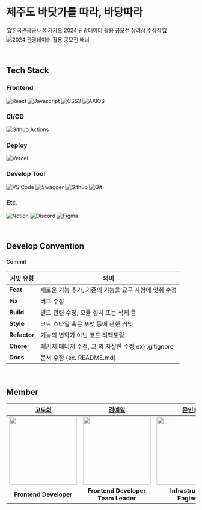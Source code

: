 # 제주도 바닷가를 따라, 바당따라
🏆한국관광공사 X 카카오 2024 관광데이터 활용 공모전 장려상 수상작🏆
![2024 관광데이터 활용 공모전 배너](https://github.com/user-attachments/assets/982392c9-a788-4d83-80d5-286854e3abc3)

</br>

## Tech Stack
### Frontend
![React](https://img.shields.io/badge/react-61DAFB.svg?style=for-the-badge&logo=react&logoColor=white)
![Javascript](https://img.shields.io/badge/javascript-F7DF1E.svg?style=for-the-badge&logo=javascript&logoColor=white)
![CSS3](https://img.shields.io/badge/css3-1572B6.svg?style=for-the-badge&logo=css3&logoColor=white)
![AXIOS](https://img.shields.io/badge/axios-5A29E4.svg?style=for-the-badge&logo=axios&logoColor=white)

### CI/CD
![Github Actions](https://img.shields.io/badge/github_actions-2088FF?style=for-the-badge&logo=githubactions&logoColor=white)

### Deploy
![Vercel](https://img.shields.io/badge/vercel-000000?style=for-the-badge&logo=vercel&logoColor=white)

### Develop Tool
![VS Code](https://img.shields.io/badge/VSCode-2C2C32.svg?style=for-the-badge&logo=visual-studio-code&logoColor=22ABF3)
![Swagger](https://img.shields.io/badge/swagger-85EA2D?style=for-the-badge&logo=swagger&logoColor=white)
![Github](https://img.shields.io/badge/github-181717?style=for-the-badge&logo=github&logoColor=white)
![Git](https://img.shields.io/badge/git-F05032?style=for-the-badge&logo=git&logoColor=white)

### Etc.
![Notion](https://img.shields.io/badge/Notion-%23000000.svg?style=for-the-badge&logo=notion&logoColor=white)
![Discord](https://img.shields.io/badge/Discord-%235865F2.svg?style=for-the-badge&logo=discord&logoColor=white)
![Figma](https://img.shields.io/badge/Figma-F24E1E?style=for-the-badge&logo=Figma&logoColor=white)

</br>

## Develop Convention
#### Commit
| **커밋 유형** | **의미** |
| --- | --- |
| **Feat** | 새로운 기능 추가, 기존의 기능을 요구 사항에 맞춰 수정 |
| **Fix** | 버그 수정 |
| **Build** | 빌드 관련 수정, 모듈 설치 또는 삭제 등 |
| **Style** | 코드 스타일 혹은 포맷 등에 관한 커밋 |
| **Refactor** | 기능의 변화가 아닌 코드 리팩토링 |
| **Chore** | 패키지 매니저 수정, 그 외 자잘한 수정 ex) .gitignore |
| **Docs** | 문서 수정 (ex. README.md) |

</br>

## Member
|[고도희](https://github.com/doteeth83)|[김예일](https://github.com/yeilkk)|[문인배](https://github.com/MoonInbae)|
|:---:|:---:|:---:|
|<img src="https://github.com/doteeth83.png" width="180" height="180" >|<img src="https://github.com/yeilkk.png" width="180" height="180" >|<img src="https://github.com/MoonInbae.png" width="180" height="180" >|
| **Frontend Developer** | **Frontend Developer <br> Team Leader**| **Infrastructure Engineer** |
